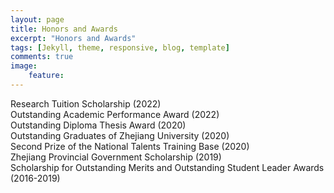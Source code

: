 ```yaml
---
layout: page
title: Honors and Awards
excerpt: "Honors and Awards"
tags: [Jekyll, theme, responsive, blog, template]
comments: true
image: 
    feature: 
---
```

Research Tuition Scholarship (2022) <br>
Outstanding Academic Performance Award (2022) <br>
Outstanding Diploma Thesis Award (2020) <br>
Outstanding Graduates of Zhejiang University (2020) <br>
Second Prize of the National Talents Training Base (2020) <br>
Zhejiang Provincial Government Scholarship (2019) <br>
Scholarship for Outstanding Merits and Outstanding Student Leader Awards (2016-2019) <br>